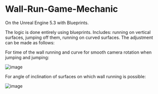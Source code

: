 # Wall-Run-Game-Mechanic

On the Unreal Engine 5.3 with Blueprints.

The logic is done entirely using blueprints. Includes: running on vertical surfaces, jumping off them, running on curved surfaces.
The adjustment can be made as follows:

For time of the wall running and curve for smooth camera rotation when jumping and jumping:

![image](https://github.com/Trewell/Wall-Run-Game-Mechanic/assets/55104086/8a88f0cd-f026-402c-80d6-009e927ad642)

For angle of inclination of surfaces on which wall running is possible:

![image](https://github.com/Trewell/Wall-Run-Game-Mechanic/assets/55104086/d8d09005-34ca-41c3-8576-16d36a646c96)
